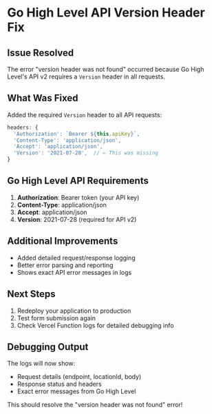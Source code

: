 # Go High Level API Version Header Fix

## Issue Resolved
The error "version header was not found" occurred because Go High Level's API v2 requires a `Version` header in all requests.

## What Was Fixed
Added the required `Version` header to all API requests:
```javascript
headers: {
  'Authorization': `Bearer ${this.apiKey}`,
  'Content-Type': 'application/json',
  'Accept': 'application/json',
  'Version': '2021-07-28',  // ← This was missing
}
```

## Go High Level API Requirements
1. **Authorization**: Bearer token (your API key)
2. **Content-Type**: application/json
3. **Accept**: application/json
4. **Version**: 2021-07-28 (required for API v2)

## Additional Improvements
- Added detailed request/response logging
- Better error parsing and reporting
- Shows exact API error messages in logs

## Next Steps
1. Redeploy your application to production
2. Test form submission again
3. Check Vercel Function logs for detailed debugging info

## Debugging Output
The logs will now show:
- Request details (endpoint, locationId, body)
- Response status and headers
- Exact error messages from Go High Level

This should resolve the "version header was not found" error!